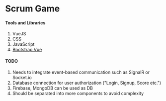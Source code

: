 # Scrum Game

#### Tools and Libraries
  1. VueJS
  2. CSS
  3. JavaScript
  4. <a href="https://bootstrap-vue.org/">Bootstrap Vue</a>

#### TODO
  1. Needs to integrate event-based communication such as SignalR or Socket.io
  2. Database connection for user authorization ("Login, Signup, Score etc.")
  3. Firebase, MongoDB can be used as DB
  4. Should be separated into more components to avoid complexity
